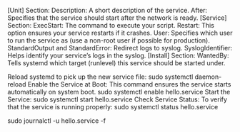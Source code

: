 [Unit] Section:
Description: A short description of the service.
After: Specifies that the service should start after the network is ready.
[Service] Section:
ExecStart: The command to execute your script.
Restart: This option ensures your service restarts if it crashes.
User: Specifies which user to run the service as (use a non-root user if possible for production).
StandardOutput and StandardError: Redirect logs to syslog.
SyslogIdentifier: Helps identify your service’s logs in the syslog.
[Install] Section:
WantedBy: Tells systemd which target (runlevel) this service should be started under.

Reload systemd to pick up the new service file:
sudo systemctl daemon-reload
Enable the Service at Boot: This command ensures the service starts automatically on system boot.
sudo systemctl enable hello.service
Start the Service:
sudo systemctl start hello.service
Check Service Status: To verify that the service is running properly:
sudo systemctl status hello.service

sudo journalctl -u hello.service -f

